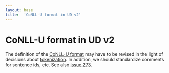 ```yaml
---
layout: base
title:  'CoNLL-U format in UD v2'
---
```


# CoNLL-U format in UD v2

The definition of the [CoNLL-U format](/format.html) may have to be revised in the light of decisions about [tokenization](tokenization.html). In addition, we should standardize comments for sentence ids, etc. See also [issue 273](http://github.com/UniversalDependencies/docs/issues/273).
